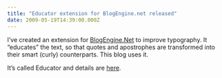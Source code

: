```yaml
---
title: "Educator extension for BlogEngine.net released"
date: 2009-05-19T14:39:00.000Z
---
```


I’ve created an extension for [BlogEngine.Net](http://www.dotnetblogengine.net/) to improve typography. It “educates” the text, so that quotes and apostrophes are transformed into their smart (curly) counterparts. This blog uses it.

It’s called Educator and details are [here](/BlogEngine/).
